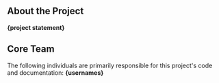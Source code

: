 ## About the Project
**{project statement}**

## Core Team
The following individuals are primarily responsible for this project's code and documentation:
**{usernames}**

<!--- #Extended README elements usually found after Tier 0
## Documentation Index 
**{list of .md at top directory and descriptions}**

## Repository Structure
**{list directories and descriptions}**

## Contributing
Thank you for considering contributing to an Open Source project of the US Government! For more information about our contribution guidelines, see [CONTRIBUTING.md](CONTRIBUTING.md).

## Codeowners
The contents of this repository are managed by **{responsible organization(s)}**. Those responsible for the code and documentation in this repository can be found in [CODEOWNERS.md](CODEOWNERS.md).

## Maintainers
For more information about our maintainers and authors, and their roles, see [MAINTAINERS.md](MAINTAINERS.md). 
A full list of contributors can be found on GitHub.

## Community
The **{project name}** team is taking a community-first and open source approach to the product development of this tool. We believe government software should be made in the open and be built and licensed such that anyone can download the code, run it themselves without paying money to third parties or using proprietary software, and use it as they will.

We know that we can learn from a wide variety of communities, including those who will use or will be impacted by the tool, who are experts in technology, or who have experience with similar technologies deployed in other spaces. We are dedicated to creating forums for continuous conversation and feedback to help shape the design and development of the tool.

We also recognize capacity building as a key part of involving a diverse open source community. We are doing our best to use accessible language, provide technical and process documents in multiple languages, and offer support to community members with a wide variety of backgrounds and skillsets. 

### Community Guidelines
Principles and guidelines for participating in our open source community are can be found in [COMMUNITY_GUIDELINES.md](COMMUNITY_GUIDELINES.md). Please read them before joining or starting a conversation in this repo or one of the channels listed below. All community members and participants are expected to adhere to the community guidelines and code of conduct when participating in community spaces including: code repositories, communication channels and venues, and events. 

## Governance
Information about how the **{project_name}** community is governed may be found in [GOVERNANCE.md](GOVERNANCE.md).

## Glossary
Information about terminology and acronyms used in this documentation may be found in [GLOSSARY.md](GLOSSARY.md).

## Feedback
If you have ideas for how we can improve or add to our capacity building efforts and methods for welcoming people into our community, please let us know at **{contact email}**. If you would like to comment on the tool itself, please let us know by filing an **issue on our GitHub repository.**
-->
